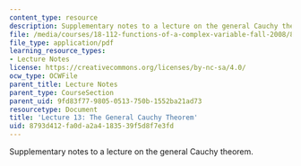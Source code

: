 ```yaml
---
content_type: resource
description: Supplementary notes to a lecture on the general Cauchy theorem.
file: /media/courses/18-112-functions-of-a-complex-variable-fall-2008/8793d412fa0da2a4183539f5d8f7e3fd_lecture13.pdf
file_type: application/pdf
learning_resource_types:
- Lecture Notes
license: https://creativecommons.org/licenses/by-nc-sa/4.0/
ocw_type: OCWFile
parent_title: Lecture Notes
parent_type: CourseSection
parent_uid: 9fd83f77-9805-0513-750b-1552ba21ad73
resourcetype: Document
title: 'Lecture 13: The General Cauchy Theorem'
uid: 8793d412-fa0d-a2a4-1835-39f5d8f7e3fd
---
```

Supplementary notes to a lecture on the general Cauchy theorem.